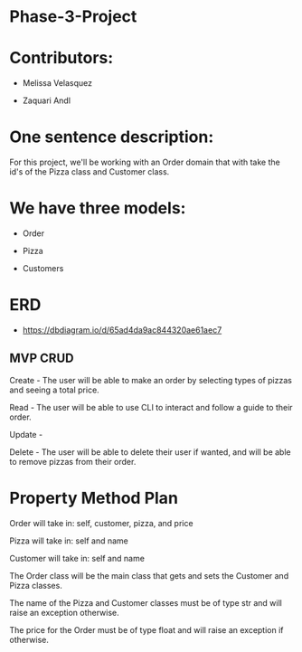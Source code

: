 # Phase-3-Project

# Contributors:

- Melissa Velasquez

- Zaquari Andl

# One sentence description:

For this project, we'll be working with an Order domain that with take the id's of the Pizza class and Customer class.

# We have three models:

- Order

- Pizza

- Customers

# ERD

- https://dbdiagram.io/d/65ad4da9ac844320ae61aec7

## MVP CRUD

Create - The user will be able to make an order by selecting types of pizzas and seeing a total price.

Read - The user will be able to use CLI to interact and follow a guide to their order.

Update - 

Delete - The user will be able to delete their user if wanted, and will be able to remove pizzas from their order.

# Property Method Plan

Order will take in: self, customer, pizza, and price

Pizza will take in: self and name

Customer will take in: self and name

The Order class will be the main class that gets and sets the Customer and Pizza classes.

The name of the Pizza and Customer classes must be of type str and will raise an exception otherwise.

The price for the Order must be of type float and will raise an exception if otherwise.